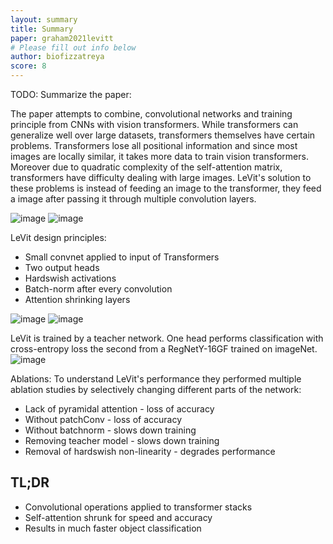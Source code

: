 ```yaml
---
layout: summary
title: Summary
paper: graham2021levitt
# Please fill out info below
author: biofizzatreya
score: 8
---
```


TODO: Summarize the paper:

The paper attempts to combine, convolutional networks and training principle from CNNs with vision transformers. While transformers can generalize well over large datasets, transformers themselves have certain problems. Transformers lose all positional information and since most images are locally similar, it takes more data to train vision transformers. Moreover due to quadratic complexity of the self-attention matrix, transformers have difficulty dealing with large images. LeVit's solution to these problems is instead of feeding an image to the transformer, they feed a image after passing it through multiple convolution layers.

![image](https://user-images.githubusercontent.com/13065170/136635751-c21a6e5d-c6ce-4813-bda9-4f3ef884e265.png)
![image](https://user-images.githubusercontent.com/13065170/136635765-4209a6b7-7e90-436c-a96f-2cb958586416.png)

LeVit design principles:
* Small convnet applied to input of Transformers
* Two output heads
* Hardswish activations
* Batch-norm after every convolution
* Attention shrinking layers

![image](https://user-images.githubusercontent.com/13065170/136635772-1c66741e-e1f9-4927-af8c-df03e3d3ad3b.png)
![image](https://user-images.githubusercontent.com/13065170/136635778-6ab9bdbe-7889-4779-b60a-204815006999.png)

LeVit is trained by a teacher network. One head performs classification with cross-entropy loss the second from a  RegNetY-16GF trained on imageNet.
![image](https://user-images.githubusercontent.com/13065170/136635784-094d7434-e487-40a4-b3fa-a14a7eb44a4e.png)

Ablations:
To understand LeVit's performance they performed multiple ablation studies by selectively changing different parts of the network:
* Lack of pyramidal attention - loss of accuracy
* Without patchConv - loss of accuracy
* Without batchnorm - slows down training
* Removing teacher model - slows down training
* Removal of hardswish non-linearity - degrades performance

## TL;DR
* Convolutional operations applied to transformer stacks
* Self-attention shrunk for speed and accuracy
* Results in much faster object classification 
